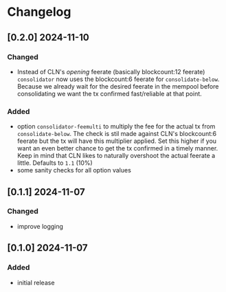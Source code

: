 # Changelog

## [0.2.0] 2024-11-10

### Changed

- Instead of CLN's *opening* feerate (basically blockcount:12 feerate) ``consolidator`` now uses the blockcount:6 feerate for ``consolidate-below``. Because we already wait for the desired feerate in the mempool before consolidating we want the tx confirmed fast/reliable at that point.

### Added

- option ``consolidator-feemulti`` to multiply the fee for the actual tx from ``consolidate-below``. The check is stil made against CLN's blockcount:6 feerate but the tx will have this multiplier applied. Set this higher if you want an even better chance to get the tx confirmed in a timely manner. Keep in mind that CLN likes to naturally overshoot the actual feerate a little. Defaults to ``1.1`` (10%)
- some sanity checks for all option values

## [0.1.1] 2024-11-07

### Changed

- improve logging

## [0.1.0] 2024-11-07

### Added

- initial release